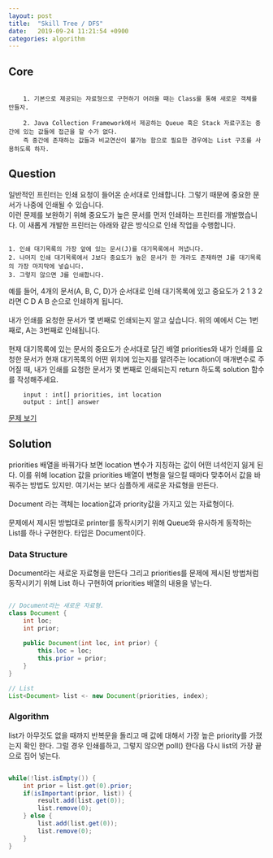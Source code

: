 ```yaml
---
layout: post
title:  "Skill Tree / DFS"
date:   2019-09-24 11:21:54 +0900
categories: algorithm
---
```


## Core
```

    1. 기본으로 제공되는 자료형으로 구현하기 어려울 때는 Class를 통해 새로운 객체를 만들자.

    2. Java Collection Framework에서 제공하는 Queue 혹은 Stack 자료구조는 중간에 있는 값들에 접근을 할 수가 없다.
    즉 중간에 존재하는 값들과 비교연산이 불가능 함으로 필요한 경우에는 List 구조를 사용하도록 하자. 

```

## Question
일반적인 프린터는 인쇄 요청이 들어온 순서대로 인쇄합니다. 그렇기 때문에 중요한 문서가 나중에 인쇄될 수 있습니다. <br> 이런 문제를 보완하기 위해 중요도가 높은 문서를 먼저 인쇄하는 프린터를 개발했습니다. 이 새롭게 개발한 프린터는 아래와 같은 방식으로 인쇄 작업을 수행합니다.

```

1. 인쇄 대기목록의 가장 앞에 있는 문서(J)를 대기목록에서 꺼냅니다.
2. 나머지 인쇄 대기목록에서 J보다 중요도가 높은 문서가 한 개라도 존재하면 J를 대기목록의 가장 마지막에 넣습니다.
3. 그렇지 않으면 J를 인쇄합니다.

```

예를 들어, 4개의 문서(A, B, C, D)가 순서대로 인쇄 대기목록에 있고 중요도가 2 1 3 2 라면 C D A B 순으로 인쇄하게 됩니다. <br><br> 내가 인쇄를 요청한 문서가 몇 번째로 인쇄되는지 알고 싶습니다. 위의 예에서 C는 1번째로, A는 3번째로 인쇄됩니다. <br><br> 현재 대기목록에 있는 문서의 중요도가 순서대로 담긴 배열 priorities와 내가 인쇄를 요청한 문서가 현재 대기목록의 어떤 위치에 있는지를 알려주는 location이 매개변수로 주어질 때, 내가 인쇄를 요청한 문서가 몇 번째로 인쇄되는지 return 하도록 solution 함수를 작성해주세요.

```
    input : int[] priorities, int location
    output : int[] answer
```
[문제 보기](https://programmers.co.kr/learn/courses/30/lessons/42587)

## Solution
priorities 배열을 바꿔가다 보면 location 변수가 지칭하는 값이 어떤 녀석인지 잃게 된다. 이를 위해 location 값을 priorities 배열이 변형을 일으킬 때마다 맞추어서 값을 바꿔주는 방법도 있지만. 여기서는 보다 심플하게 새로운 자료형을 만든다. <br><br> Document 라는 객체는 location값과 priority값을 가지고 있는 자료형이다. <br><br> 문제에서 제시된 방법대로 printer를 동작시키기 위해 Queue와 유사하게 동작하는 List를 하나 구현한다. 타입은 Document이다.

### Data Structure
Document라는 새로운 자료형을 만든다 그리고 priorities를 문제에 제시된 방법처럼 동작시키기 위해 List 하나 구현하여 priorities 배열의 내용을 넣는다.

```java

// Document라는 새로운 자료형.
class Document {
	int loc;
	int prior;
		
	public Document(int loc, int prior) {
		this.loc = loc;
		this.prior = prior;
	}
}

// List
List<Document> list <- new Document(priorities, index);

```

### Algorithm
list가 아무것도 없을 때까지 반복문을 돌리고 매 값에 대해서 가장 높은 priority를 가졌는지 확인 한다. 그럴 경우 인쇄를하고, 그렇지 않으면 poll() 한다음 다시 list의 가장 끝으로 집어 넣는다.

```java

while(!list.isEmpty()) {
	int prior = list.get(0).prior;
	if(isImportant(prior, list)) {
		result.add(list.get(0));
		list.remove(0);
	} else {
		list.add(list.get(0));
		list.remove(0);
	}
}

```